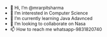- 👋 Hi, I’m @mrarpitsharma
- 👀 I’m interested in Computer Science
- 🌱 I’m currently learning Java Adavnced
- 💞️ I’m looking to collaborate on Nasa
- 📫 How to reach me whatsapp-9831820740

<!---
mrarpitsharma/mrarpitsharma is a ✨ special ✨ repository because its `README.md` (this file) appears on your GitHub profile.
You can click the Preview link to take a look at your changes.
--->
